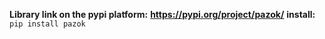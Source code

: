 
**Library link on the pypi platform:** **https://pypi.org/project/pazok/**
**install:** `pip install pazok`

